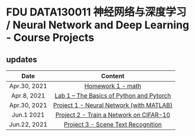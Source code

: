 # FDU DATA130011 神经网络与深度学习 / Neural Network and Deep Learning - Course Projects

## updates
| Date | Content |
| :---: | :---: |
|Apr.30, 2021 | [Homework 1 - math](./hw1) |
|Apr.8, 2021 | [Lab 1 – The Basics of Python and Pytorch](./lab1/lab1.ipynb) |
|Apr.30, 2021 | [Project 1 - Neural Network (with MATLAB)](./project1) |
|Jun.1 2021 | [Project 2 - Train a Network on CIFAR-10](./project2) |
|Jun.22, 2021 | [Project 3 - Scene  Text Recognition](./project3)|
